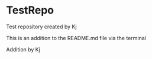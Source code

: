 TestRepo
========

Test repository created by Kj


This is an addition to the README.md file via the terminal


Addition by Kj
